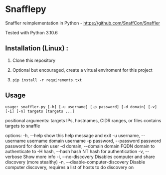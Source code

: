 # Snafflepy
Snaffler reimplementation in Python - https://github.com/SnaffCon/Snaffler 

Tested with Python 3.10.6

## Installation (Linux) :

1. Clone this repository

2. Optional but encouraged, create a virtual enviroment for this project

3. `pip install -r requirements.txt` 

## Usage

`usage: snaffler.py [-h] [-u username] [-p password] [-d domain] [-v] [-i] [-n] targets [targets ...] `

positional arguments:
  targets               IPs, hostnames, CIDR ranges, or files contains targets to snaffle

options:
  -h, --help            show this help message and exit
  -u username, --username username
                        domain username
  -p password, --password password
                        password for domain user
  -d domain, --domain domain
                        FQDN domain to authenticate to
  -H hash, --hash hash  NT hash for authentication
  -v, --verbose         Show more info
  -i, --no-discovery    Disables computer and share discovery (more stealthy)
  -n, --disable-computer-discovery
                        Disable computer discovery, requires a list of hosts to do discovery on
